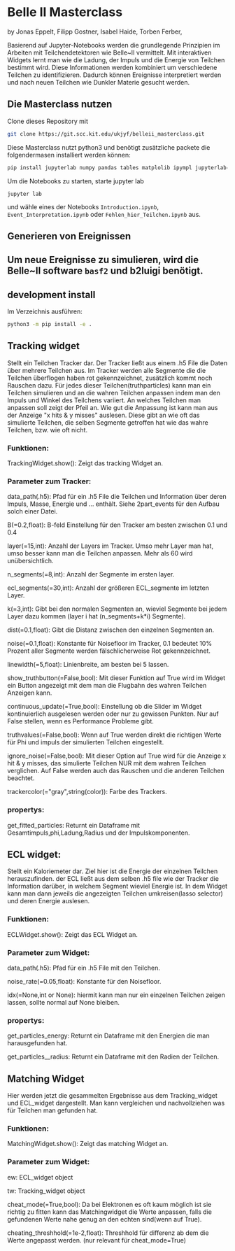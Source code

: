 # Belle II Masterclass

by Jonas Eppelt, Filipp Gostner, Isabel Haide, Torben Ferber,

Basierend auf Jupyter-Notebooks werden die grundlegende Prinzipien im Arbeiten mit Teilchendetektoren wie Belle~II vermittelt.
Mit interaktiven Widgets lernt man wie die Ladung, der Impuls und die Energie von Teilchen bestimmt wird.
Diese Informationen werden kombiniert um verschiedene Teilchen zu identifizieren.
Dadurch können Ereignisse interpretiert werden und nach neuen Teilchen wie Dunkler Materie gesucht werden.

## Die Masterclass nutzen
Clone dieses Repository mit
```bash
git clone https://git.scc.kit.edu/ukjyf/belleii_masterclass.git
```
Diese Masterclass nutzt python3 und benötigt zusätzliche packete die folgendermasen installiert werden können:
```bash
pip install jupyterlab numpy pandas tables matplolib ipympl jupyterlab-git jupyter-lsp ipywidgets=8.0.4
```
Um die Notebooks zu starten, starte jupyter lab
```
jupyter lab
```
und wähle eines der Notebooks `Introduction.ipynb`, `Event_Interpretation.ipynb` oder `Fehlen_hier_Teilchen.ipynb` aus.


## Generieren von Ereignissen
Um neue Ereignisse zu simulieren, wird die Belle~II software `basf2` und b2luigi benötigt.
---

## development install
Im Verzeichnis ausführen:
```bash
python3 -m pip install -e .
```

## Tracking widget

Stellt ein Teilchen Tracker dar. Der Tracker ließt aus einem .h5 File die Daten über mehrere Teilchen aus. Im Tracker werden alle Segmente die die Teilchen überflogen haben rot gekennzeichnet, zusätzlich kommt noch Rauschen dazu. 
Für jedes dieser Teilchen(truthparticles) kann man ein Teilchen simulieren und an die wahren Teilchen anpassen indem man den Impuls und Winkel des Teilchens variiert. An welches Teilchen man anpassen soll zeigt der Pfeil an. Wie gut die 
Anpassung ist kann man aus der Anzeige "x hits & y misses" auslesen. Diese gibt an wie oft das simulierte Teilchen, die selben Segmente getroffen hat wie das wahre Teilchen, bzw. wie oft nicht. 

### Funktionen:

TrackingWidget.show():
Zeigt das tracking Widget an.

### Parameter zum Tracker:

data_path(.h5): 
Pfad für ein .h5 File die Teilchen und Information über deren Impuls, Masse, Energie und ... enthält. Siehe 2part_events für den Aufbau solch einer Datei.<br>

B(=0.2,float): 
B-feld Einstellung für den Tracker am besten zwischen 0.1 und 0.4<br>

layer(=15,int): 
Anzahl der Layers im Tracker. Umso mehr Layer man hat, umso besser kann man die Teilchen anpassen. Mehr als 60 wird unübersichtlich.<br>

n_segments(=8,int): 
Anzahl der Segmente im ersten layer.<br>

ecl_segments(=30,int): 
Anzahl der größeren ECL_segmente im letzten Layer.<br>

k(=3,int): 
Gibt bei den normalen Segmenten an, wieviel Segmente bei jedem Layer dazu kommen (layer i hat (n_segments+k*i) Segmente).<br>

dist(=0.1,float): 
Gibt die Distanz zwischen den einzelnen Segmenten an.<br>

noise(=0.1,float): 
Konstante für Noisefloor im Tracker, 0.1 bedeutet 10% Prozent aller Segmente werden fälschlicherweise Rot gekennzeichnet.<br>

linewidth(=5,float): 
Linienbreite, am besten bei 5 lassen.<br>

show_truthbutton(=False,bool): 
Mit dieser Funktion auf True wird im Widget ein Button angezeigt mit dem man die Flugbahn des wahren Teilchen Anzeigen kann.<br>

continuous_update(=True,bool): 
Einstellung ob die Slider im Widget kontinuierlich ausgelesen werden oder nur zu gewissen Punkten. Nur auf False stellen, wenn es Performance Probleme gibt.<br>

truthvalues(=False,bool): 
Wenn auf True werden direkt die richtigen Werte für Phi und impuls der simulierten Teilchen eingestellt.<br>

ignore_noise(=False,bool): 
Mit dieser Option auf True wird für die Anzeige x hit & y misses, das simulierte Teilchen NUR mit dem wahren Teilchen verglichen. Auf False werden auch das Rauschen und die anderen Teilchen beachtet.<br>

trackercolor(="gray",string(color)): 
Farbe des Trackers.<br>

### propertys:

get_fitted_particles:
Returnt ein Dataframe mit Gesamtimpuls,phi,Ladung,Radius und der Impulskomponenten.

## ECL widget:
Stellt ein Kaloriemeter dar. Ziel hier ist die Energie der einzelnen Teilchen herauszufinden. der ECL ließt aus dem selben .h5 file wie der Tracker die Information darüber, in welchem Segment wieviel Energie ist. In dem Widget
kann man dann jeweils die angezeigten Teilchen umkreisen(lasso selector) und deren Energie auslesen. 

### Funktionen:

ECLWidget.show():
Zeigt das ECL Widget an.

### Parameter zum Widget:

data_path(.h5): 
Pfad für ein .h5 File mit den Teilchen. <br>

noise_rate(=0.05,float): 
Konstante für den Noisefloor. <br>

idx(=None,int or None): 
hiermit kann man nur ein einzelnen Teilchen zeigen lassen, sollte normal auf None bleiben. <br>

### propertys:

get_particles_energy:
Returnt ein Dataframe mit den Energien die man harausgefunden hat. <br>

get_particles__radius:
Returnt ein Dataframe mit den Radien der Teilchen. <br>

## Matching Widget
Hier werden jetzt die gesammelten Ergebnisse aus dem Tracking_widget und ECL_widget dargestellt. Man kann vergleichen und nachvollziehen was für Teilchen man gefunden hat.

### Funktionen:

MatchingWidget.show():
Zeigt das matching Widget an.

### Parameter zum Widget:

ew: 
ECL_widget object <br>

tw: 
Tracking_widget object <br>

cheat_mode(=True,bool): 
Da bei Elektronen es oft kaum möglich ist sie richtig zu fitten kann das Matchingwidget die Werte anpassen, falls die gefundenen Werte nahe genug an den echten sind(wenn auf True). <br>

cheating_threshhold(=1e-2,float): 
Threshhold für differenz ab dem die Werte angepasst werden. (nur relevant für cheat_mode=True) <br>